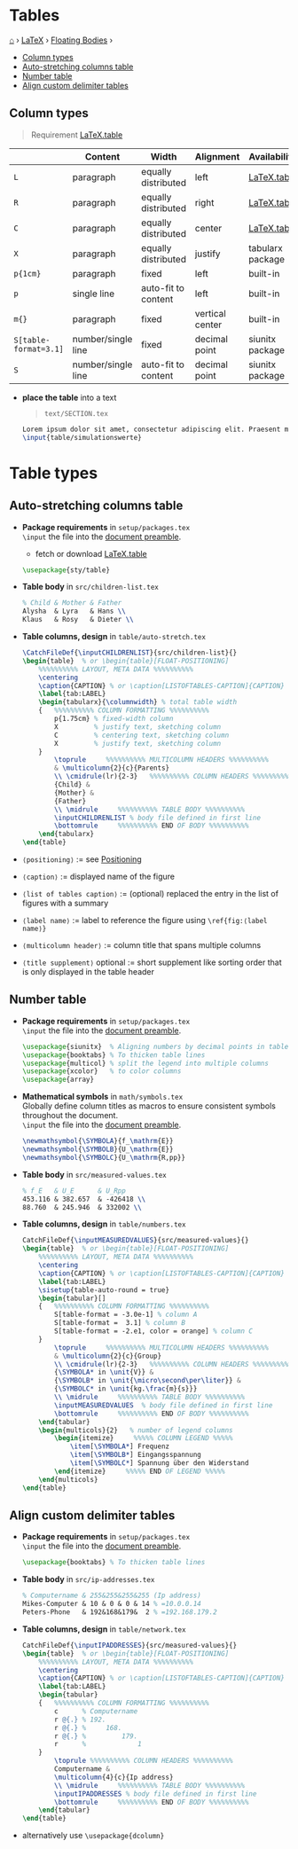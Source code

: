 # Tables
[⌂](../README.md) › [LaTeX](../README.md#latex) › [Floating Bodies](floats.md) ›
- [Column types](#column-types)
- [Auto-stretching columns table](#auto-stretching-columns-table)
- [Number table](#number-table)
- [Align custom delimiter tables](#align-custom-delimiter-tables)

## Column types

> Requirement [LaTeX.table](https://github.com/Yetenol/latex.table)

|                       | Content            | Width               | Alignment       | Availability                                          |
| --------------------- | ------------------ | ------------------- | --------------- | ----------------------------------------------------- |
| `L`                   | paragraph          | equally distributed | left            | [LaTeX.table](https://github.com/Yetenol/latex.table) |
| `R`                   | paragraph          | equally distributed | right           | [LaTeX.table](https://github.com/Yetenol/latex.table) |
| `C`                   | paragraph          | equally distributed | center          | [LaTeX.table](https://github.com/Yetenol/latex.table) |
| `X`                   | paragraph          | equally distributed | justify         | tabularx package                                      |
| `p{1cm}`              | paragraph          | fixed               | left            | built-in                                              |
| `p`                   | single line        | auto-fit to content | left            | built-in                                              |
| `m{}`                 | paragraph          | fixed               | vertical center | built-in                                              |
| `S[table-format=3.1]` | number/single line | fixed               | decimal point   | siunitx package                                       |
| `S`                   | number/single line | auto-fit to content | decimal point   | siunitx package                                       |

- **place the table** into a text
    > `text/SECTION.tex`
    ```latex
    Lorem ipsum dolor sit amet, consectetur adipiscing elit. Praesent maximus.
    \input{table/simulationswerte}
    ```

# Table types

## Auto-stretching columns table

- **Package requirements** in `setup/packages.tex`  
    `\input` the file into the [document preamble](latex.md#preamble).
    - fetch or download [LaTeX.table](https://github.com/Yetenol/latex.table)
    ```latex
    \usepackage{sty/table}
    ```

- **Table body** in `src/children-list.tex`  
    ```latex
    % Child & Mother & Father
    Alysha  & Lyra   & Hans \\
    Klaus   & Rosy   & Dieter \\
    ```

- **Table columns, design** in `table/auto-stretch.tex`
    ```latex
    \CatchFileDef{\inputCHILDRENLIST}{src/children-list}{}
    \begin{table}  % or \begin{table}[FLOAT-POSITIONING]
        %%%%%%%%%% LAYOUT, META DATA %%%%%%%%%%
        \centering
        \caption{CAPTION} % or \caption[LISTOFTABLES-CAPTION]{CAPTION}
        \label{tab:LABEL}
        \begin{tabularx}{\columnwidth} % total table width
        {   %%%%%%%%%% COLUMN FORMATTING %%%%%%%%%%
            p{1.75cm} % fixed-width column
            X         % justify text, sketching column
            C         % centering text, sketching column
            X         % justify text, sketching column
        }
            \toprule     %%%%%%%%%% MULTICOLUMN HEADERS %%%%%%%%%%
            & \multicolumn{2}{c}{Parents} 
            \\ \cmidrule(lr){2-3}   %%%%%%%%%% COLUMN HEADERS %%%%%%%%%%
            {Child} &
            {Mother} &
            {Father}
            \\ \midrule     %%%%%%%%%% TABLE BODY %%%%%%%%%%
            \inputCHILDRENLIST % body file defined in first line
            \bottomrule     %%%%%%%%%% END OF BODY %%%%%%%%%%
        \end{tabularx}
    \end{table}
    ```

- `⟨positioning⟩` := see [Positioning](#positioning)
- `⟨caption⟩` := displayed name of the figure
- `⟨list of tables caption⟩` := (optional) replaced the entry in the list of figures with a summary
- `⟨label name⟩` := label to reference the figure using `\ref{fig:⟨label name⟩}`
- `⟨multicolumn header⟩` := column title that spans multiple columns
- `⟨title supplement⟩` optional := short supplement like sorting order that is only displayed in the table header

## Number table


- **Package requirements** in `setup/packages.tex`  
    `\input` the file into the [document preamble](latex.md#preamble).
    ```latex
    \usepackage{siunitx}  % Aligning numbers by decimal points in table columns
    \usepackage{booktabs} % To thicken table lines
    \usepackage{multicol} % split the legend into multiple columns
    \usepackage{xcolor}   % to color columns
    \usepackage{array}
    ```

- **Mathematical symbols** in `math/symbols.tex`  
    Globally define column titles as macros to ensure consistent symbols throughout the document.  
    `\input` the file into the [document preamble](latex.md#preamble).
    ```latex
    \newmathsymbol{\SYMBOLA}{f_\mathrm{E}}
    \newmathsymbol{\SYMBOLB}{U_\mathrm{E}}
    \newmathsymbol{\SYMBOLC}{U_\mathrm{R,pp}}
    ```

- **Table body** in `src/measured-values.tex`  
    ```latex
    % f_E   & U_E      & U_Rpp
    453.116 & 382.657  & -426418 \\
    88.760  & 245.946  & 332002 \\
    ```

- **Table columns, design** in `table/numbers.tex`
    ```latex
    CatchFileDef{\inputMEASUREDVALUES}{src/measured-values}{}
    \begin{table}  % or \begin{table}[FLOAT-POSITIONING]
        %%%%%%%%%% LAYOUT, META DATA %%%%%%%%%%
        \centering
        \caption{CAPTION} % or \caption[LISTOFTABLES-CAPTION]{CAPTION}
        \label{tab:LABEL}
        \sisetup{table-auto-round = true}
        \begin{tabular}[]
        {   %%%%%%%%%% COLUMN FORMATTING %%%%%%%%%%
            S[table-format = -3.0e-1] % column A
            S[table-format =  3.1] % column B
            S[table-format = -2.e1, color = orange] % column C
        }
            \toprule     %%%%%%%%%% MULTICOLUMN HEADERS %%%%%%%%%%
            & \multicolumn{2}{c}{Group} 
            \\ \cmidrule(lr){2-3}   %%%%%%%%%% COLUMN HEADERS %%%%%%%%%%
            {\SYMBOLA* in \unit{V}} &
            {\SYMBOLB* in \unit{\micro\second\per\liter}} &
            {\SYMBOLC* in \unit{kg.\frac{m}{s}}}
            \\ \midrule     %%%%%%%%%% TABLE BODY %%%%%%%%%%
            \inputMEASUREDVALUES  % body file defined in first line
            \bottomrule     %%%%%%%%%% END OF BODY %%%%%%%%%%
        \end{tabular}
        \begin{multicols}{2}   % number of legend columns
            \begin{itemize}     %%%%% COLUMN LEGEND %%%%%
                \item[\SYMBOLA*] Frequenz
                \item[\SYMBOLB*] Eingangsspannung
                \item[\SYMBOLC*] Spannung über den Widerstand
            \end{itemize}     %%%%% END OF LEGEND %%%%%
        \end{multicols}
    \end{table}
    ```


## Align custom delimiter tables

- **Package requirements** in `setup/packages.tex`  
    `\input` the file into the [document preamble](latex.md#preamble).
    ```latex
    \usepackage{booktabs} % To thicken table lines
    ```

- **Table body** in `src/ip-addresses.tex`  
    ```latex
    % Computername & 255&255&255&255 (Ip address)
    Mikes-Computer & 10 & 0 & 0 & 14 % =10.0.0.14
    Peters-Phone   & 192&168&179&  2 % =192.168.179.2
    ```

- **Table columns, design** in `table/network.tex`
    ```latex
    CatchFileDef{\inputIPADDRESSES}{src/measured-values}{}
    \begin{table}  % or \begin{table}[FLOAT-POSITIONING]
        %%%%%%%%%% LAYOUT, META DATA %%%%%%%%%%
        \centering
        \caption{CAPTION} % or \caption[LISTOFTABLES-CAPTION]{CAPTION}
        \label{tab:LABEL}
        \begin{tabular}
        {   %%%%%%%%%% COLUMN FORMATTING %%%%%%%%%%
            c      % Computername
            r @{.} % 192.
            r @{.} %     168.
            r @{.} %         179.
            r      %             1
        }
            \toprule %%%%%%%%%% COLUMN HEADERS %%%%%%%%%%
            Computername &
            \multicolumn{4}{c}{Ip address}
            \\ \midrule     %%%%%%%%%% TABLE BODY %%%%%%%%%%
            \inputIPADDRESSES % body file defined in first line
            \bottomrule     %%%%%%%%%% END OF BODY %%%%%%%%%%
        \end{tabular}
    \end{table}
    ```

- alternatively use `\usepackage{dcolumn}`